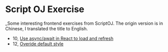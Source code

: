 # Script OJ Exercise 
_Some interesting frontend exercises from ScriptOJ. The origin version is in Chinese, I translated the title to English.
* 10, [Use async/await in React to load and refresh](http://scriptoj.mangojuice.top/topic/12/10-react-js-%E5%8A%A0%E8%BD%BD-%E5%88%B7%E6%96%B0%E6%95%B0%E6%8D%AE)
* 12, [Overide default style](http://scriptoj.mangojuice.top/problems/12)
